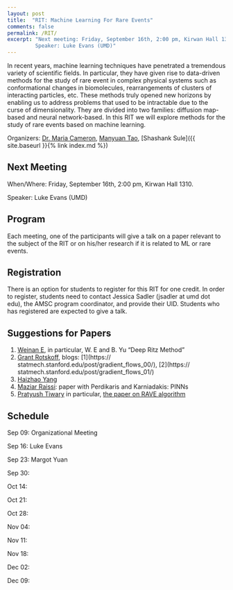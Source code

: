 ```yaml
---
layout: post
title:  "RIT: Machine Learning For Rare Events"
comments: false
permalink: /RIT/
excerpt: "Next meeting: Friday, September 16th, 2:00 pm, Kirwan Hall 1310. 
         Speaker: Luke Evans (UMD)"
---
```


In recent years, machine learning techniques have penetrated a tremendous variety of scientific fields. In particular, they have given rise to data-driven methods for the study of rare event in complex physical systems such as conformational changes in biomolecules, rearrangements of clusters of interacting particles, etc. These methods truly opened new horizons by enabling us to address problems that used to be intractable due to the curse of dimensionality. They are divided into two families: diffusion map-based and neural network-based. In this RIT we will explore methods for the study of rare events based on machine learning.

Organizers: [Dr. Maria Cameron](https://www.math.umd.edu/~mariakc/), [Manyuan Tao](mailto:mtao1@umd.edu), [Shashank Sule]({{ site.baseurl }}{% link index.md %})

## Next Meeting

When/Where: Friday, September 16th, 2:00 pm, Kirwan Hall 1310. 

Speaker:  Luke Evans (UMD)

## Program 

Each meeting, one of the participants will give a talk on a paper relevant to the subject of the RIT or on his/her research if it is related to ML or rare events.

## Registration 

There is an option for students to register for this RIT for one credit. In order to register, students need to contact Jessica Sadler (jsadler at umd dot edu), the AMSC program coordinator, and provide their UID. Students who has registered are expected to give a talk.

## Suggestions for Papers

1. [Weinan E](https://web.math.princeton.edu/~weinan/), in particular, W. E and B. Yu “Deep Ritz Method”
2. [Grant Rotskoff](https://statmech.stanford.edu), blogs: [1](https:// statmech.stanford.edu/post/gradient_flows_00/), [2](https:// statmech.stanford.edu/post/gradient_flows_01/)
3. [Haizhao Yang](https://haizhaoyang.github.io)
4. [Maziar Raissi](https://maziarraissi.github.io/publications/): paper
with Perdikaris and Karniadakis: PINNs
5. [Pratyush Tiwary](https://sites.google.com/site/pratyushtiwary/) in particular, [the paper on RAVE algorithm](https://aip.scitation.org/doi/10.1063/1.5025487)

## Schedule 

Sep 09: Organizational Meeting

Sep 16: Luke Evans

Sep 23: Margot Yuan

Sep 30:

Oct 14:

Oct 21:

Oct 28:

Nov 04:

Nov 11:

Nov 18:

Dec 02:

Dec 09:


